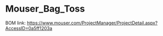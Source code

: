 # Mouser_Bag_Toss

BOM link:
https://www.mouser.com/ProjectManager/ProjectDetail.aspx?AccessID=0a5ff1203a 
